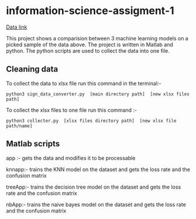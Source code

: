 # information-science-assigment-1

[Data link](http://archive.ics.uci.edu/ml/datasets/Australian+Sign+Language+signs)

This project shows a comparision between 3 machine learning models on a picked sample of the data above.
The project is written in Matlab and python.
The python scripts are used to collect the data into one file.

## Cleaning data
To collect the data to xlsx file run this command in the terminal:-

```python3 sign_data_converter.py  [main directory path]  [new xlsx files path]```

To collect the xlsx files to one file run this command :-

```python3 collecter.py  [xlsx files directory path]  [new xlsx file path/name]```

## Matlab scripts

app :- gets the data and modifies it to be processable

knnapp:- trains the KNN model on the dataset and gets the loss rate and the confusion matrix

treeApp:- trains the decision tree model on the dataset and gets the loss rate and the confusion matrix

nbApp:- trains the naive bayes model on the dataset and gets the loss rate and the confusion matrix



